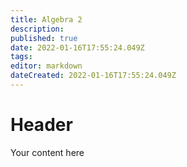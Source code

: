 ```yaml
---
title: Algebra 2
description: 
published: true
date: 2022-01-16T17:55:24.049Z
tags: 
editor: markdown
dateCreated: 2022-01-16T17:55:24.049Z
---
```


# Header
Your content here